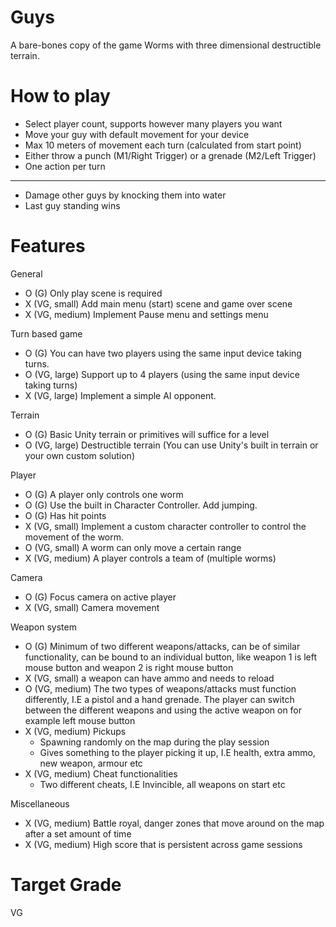 # Guys
 A bare-bones copy of the game Worms with three dimensional destructible terrain. 

# How to play 
- Select player count, supports however many players you want
- Move your guy with default movement for your device
 - Max 10 meters of movement each turn (calculated from start point)
- Either throw a punch (M1/Right Trigger) or a grenade (M2/Left Trigger)
 - One action per turn
________________________________________________
- Damage other guys by knocking them into water
- Last guy standing wins

# Features
General
 - O (G) Only play scene is required
 - X (VG, small) Add main menu (start) scene and game over scene
 - X (VG, medium) Implement Pause menu and settings menu

Turn based game
 - O (G) You can have two players using the same input device taking turns.
 - O (VG, large) Support up to 4 players (using the same input device taking turns)
 - X (VG, large) Implement a simple AI opponent.

Terrain
 - O (G) Basic Unity terrain or primitives will suffice for a level
 - O (VG, large) Destructible terrain (You can use Unity's built in terrain or your own custom solution)

Player
 - O (G) A player only controls one worm
 - O (G) Use the built in Character Controller. Add jumping.
 - O (G) Has hit points
 - X (VG, small) Implement a custom character controller to control the movement of the worm.
 - O (VG, small) A worm can only move a certain range 
 - X (VG, medium) A player controls a team of (multiple worms)

Camera
 - O (G) Focus camera on active player
 - X (VG, small) Camera movement

Weapon system
 - O (G) Minimum of two different weapons/attacks, can be of similar functionality, can be bound to an individual button, like weapon 1 is left mouse button and weapon 2 is right mouse button
 - X (VG, small) a weapon can have ammo and needs to reload
 - O (VG, medium) The two types of weapons/attacks must function differently, I.E a pistol and a hand grenade. The player can switch between the different weapons and using the active weapon on for example left mouse button
 - X (VG, medium) Pickups
	- Spawning randomly on the map during the play session
	- Gives something to the player picking it up, I.E health, extra ammo, new weapon, armour etc
 - X (VG, medium) Cheat functionalities
	- Two different cheats, I.E Invincible, all weapons on start etc

Miscellaneous
 - X (VG, medium) Battle royal, danger zones that move around on the map after a set amount of time
 - X (VG, medium) High score that is persistent across game sessions

# Target Grade
VG